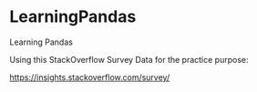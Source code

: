 # LearningPandas
Learning Pandas

Using this StackOverflow Survey Data for the practice purpose:

https://insights.stackoverflow.com/survey/
